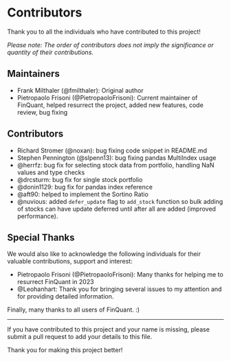 # Contributors

Thank you to all the individuals who have contributed to this project!

*Please note: The order of contributors does not imply the significance or quantity of their contributions.*

## Maintainers

- Frank Milthaler (@fmilthaler): Original author
- Pietropaolo Frisoni (@PietropaoloFrisoni): Current maintainer of FinQuant, helped resurrect the project, added new features, code review, bug fixing

## Contributors

- Richard Stromer (@noxan): bug fixing code snippet in README.md
- Stephen Pennington (@slpenn13): bug fixing pandas MultiIndex usage
- @herrfz: bug fix for selecting stock data from portfolio, handling NaN values and type checks
- @drcsturm: bug fix for single stock portfolio
- @donin1129: bug fix for pandas index reference
- @aft90: helped to implement the Sortino Ratio
- @nuvious: added `defer_update` flag to `add_stock` function so bulk adding of stocks can have update deferred until after all are added (improved performance).

## Special Thanks

We would also like to acknowledge the following individuals for their valuable contributions, support and interest:

- Pietropaolo Frisoni (@PietropaoloFrisoni): Many thanks for helping me to resurrect FinQuant in 2023
- @Leohanhart: Thank you for bringing several issues to my attention and for providing detailed information.

Finally, many thanks to all users of FinQuant. :)

---

If you have contributed to this project and your name is missing, please submit a pull request to add your details to this file.

Thank you for making this project better!